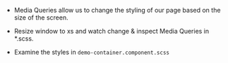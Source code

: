 - Media Queries allow us to change the styling of our page based on the size of the screen.

- Resize window to xs and watch change & inspect Media Queries in *.scss.

- Examine the styles in `demo-container.component.scss`
